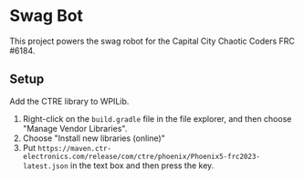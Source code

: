 # Swag Bot

This project powers the swag robot for the Capital City Chaotic Coders FRC #6184.

## Setup

Add the CTRE library to WPILib.

1. Right-click on the `build.gradle` file in the file explorer, and then choose "Manage Vendor Libraries".
2. Choose "Install new libraries (online)"
3. Put `https://maven.ctr-electronics.com/release/com/ctre/phoenix/Phoenix5-frc2023-latest.json` in the text box and then press the <enter> key.
